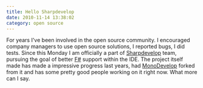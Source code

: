 ```yaml
---
title: Hello Sharpdevelop
date: 2010-11-14 13:38:02
category: open source
---
```


For years I've been involved in the open source community. I encouraged
company managers to use open source solutions, I reported bugs, I did
tests. Since this Monday I am officially a part of
[Sharpdevelop](http://www.icsharpcode.net/opensource/sd/) team,
pursuing the goal of better
[F#](http://en.wikipedia.org/wiki/F_Sharp_(programming_language))
support within the IDE. The project itself made has made a impressive
progress last years, had [MonoDevelop](http://monodevelop.com/)
forked from it and has some pretty good people working on it right now.
What more can I say.
